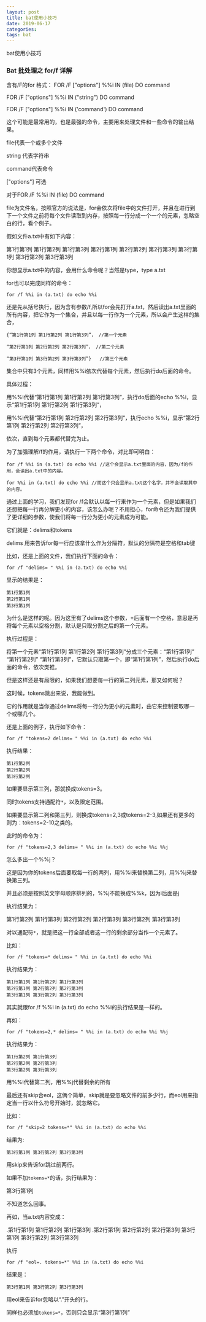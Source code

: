```yaml
---
layout: post
title: bat使用小技巧
date: 2019-06-17
categories: 
tags: bat
---
```

bat使用小技巧

### Bat 批处理之 for/f 详解

含有/F的for
格式：
FOR /F ["options"] %%i IN (file) DO command

FOR /F ["options"] %%i IN ("string") DO command

FOR /F ["options"] %%i IN ('command') DO command


这个可能是最常用的，也是最强的命令，主要用来处理文件和一些命令的输出结果。

file代表一个或多个文件

string 代表字符串

command代表命令

["options"] 可选

对于FOR /F %%i IN (file) DO command

file为文件名，按照官方的说法是，for会依次将file中的文件打开，并且在进行到下一个文件之前将每个文件读取到内存，按照每一行分成一个一个的元素，忽略空白的行，看个例子。

假如文件a.txt中有如下内容：


第1行第1列 第1行第2列 第1行第3列
第2行第1列 第2行第2列 第2行第3列
第3行第1列 第3行第2列 第3行第3列


你想显示a.txt中的内容，会用什么命令呢？当然是type，type a.txt

for也可以完成同样的命令：

```
for /f %%i in (a.txt) do echo %%i

```
还是先从括号执行，因为含有参数/f,所以for会先打开a.txt，然后读出a.txt里面的所有内容，把它作为一个集合，并且以每一行作为一个元素，所以会产生这样的集合，

```
{“第1行第1列 第1行第2列 第1行第3列”， //第一个元素

“第2行第1列 第2行第2列 第2行第3列”， //第二个元素

“第3行第1列 第3行第2列 第3行第3列”}   //第三个元素
```

集合中只有3个元素，同样用%%i依次代替每个元素，然后执行do后面的命令。

具体过程：


用%%i代替“第1行第1列 第1行第2列 第1行第3列”，执行do后面的echo %%i，显示“第1行第1列 第1行第2列 第1行第3列”，

用%%i代替“第2行第1列 第2行第2列 第2行第3列”，执行echo %%i，显示“第2行第1列 第2行第2列 第2行第3列”，

依次，直到每个元素都代替完为止。


为了加强理解/f的作用，请执行一下两个命令，对比即可明白：

```
for /f %%i in (a.txt) do echo %%i //这个会显示a.txt里面的内容，因为/f的作用，会读出a.txt中的内容。

for %%i in (a.txt) do echo %%i //而这个只会显示a.txt这个名字，并不会读取其中的内容。
```

通过上面的学习，我们发现for /f会默认以每一行来作为一个元素，但是如果我们还想把每一行再分解更小的内容，该怎么办呢？不用担心，for命令还为我们提供了更详细的参数，使我们将每一行分为更小的元素成为可能。

它们就是：delims和tokens

delims 用来告诉for每一行应该拿什么作为分隔符，默认的分隔符是空格和tab键

比如，还是上面的文件，我们执行下面的命令：

```
for /f "delims= " %%i in (a.txt) do echo %%i
```

显示的结果是：

```
第1行第1列
第2行第1列
第3行第1列
```

为什么是这样的呢。因为这里有了delims这个参数，=后面有一个空格，意思是再将每个元素以空格分割，默认是只取分割之后的第一个元素。

执行过程是：


将第一个元素“第1行第1列 第1行第2列 第1行第3列”分成三个元素：“第1行第1列” “第1行第2列” “第1行第3列”，它默认只取第一个，即“第1行第1列”，然后执行do后面的命令，依次类推。


但是这样还是有局限的，如果我们想要每一行的第二列元素，那又如何呢？

这时候，tokens跳出来说，我能做到。

它的作用就是当你通过delims将每一行分为更小的元素时，由它来控制要取哪一个或哪几个。

还是上面的例子，执行如下命令：

```
for /f "tokens=2 delims= " %%i in (a.txt) do echo %%i
```

执行结果：

```
第1行第2列
第2行第2列
第3行第2列
```

如果要显示第三列，那就换成tokens=3。

同时tokens支持通配符`*`，以及限定范围。

如果要显示第二列和第三列，则换成tokens=2,3或tokens=2-3,如果还有更多的则为：tokens=2-10之类的。

此时的命令为：

```
for /f "tokens=2,3 delims= " %%i in (a.txt) do echo %%i %%j
```

怎么多出一个%%j？

这是因为你的tokens后面要取每一行的两列，用%%i来替换第二列，用%%j来替换第三列。

并且必须是按照英文字母顺序排列的，%%j不能换成%%k，因为i后面是j

执行结果为：


第1行第2列 第1行第3列
第2行第2列 第2行第3列
第3行第2列 第3行第3列

对以通配符`*`，就是把这一行全部或者这一行的剩余部分当作一个元素了。

比如：

```
for /f "tokens=* delims= " %%i in (a.txt) do echo %%i
```

执行结果为：

```
第1行第1列 第1行第2列 第1行第3列
第2行第1列 第2行第2列 第2行第3列
第3行第1列 第3行第2列 第3行第3列
```

其实就跟for /f %%i in (a.txt) do echo %%i的执行结果是一样的。

再如：

```
for /f "tokens=2,* delims= " %%i in (a.txt) do echo %%i %%j
```

执行结果为：

```
第1行第2列 第1行第3列
第2行第2列 第2行第3列
第3行第2列 第3行第3列
```

用%%i代替第二列，用%%j代替剩余的所有

最后还有skip合eol，这俩个简单，skip就是要忽略文件的前多少行，而eol用来指定当一行以什么符号开始时，就忽略它。

比如：

```
for /f "skip=2 tokens=*" %%i in (a.txt) do echo %%i
```
结果为:

```
第3行第1列 第3行第2列 第3行第3列
```

用skip来告诉for跳过前两行。

如果不加`tokens=*`的话，执行结果为：


第3行第1列

不知道怎么回事。

再如，当a.txt内容变成：


.第1行第1列 第1行第2列 第1行第3列
.第2行第1列 第2行第2列 第2行第3列
第3行第1列 第3行第2列 第3行第3列

执行
```
for /f "eol=. tokens=*" %%i in (a.txt) do echo %%i
```

结果是：

```
第3行第1列 第3行第2列 第3行第3列
```

用eol来告诉for忽略以“.”开头的行。

同样也必须加`tokens=*`，否则只会显示“第3行第1列” 
